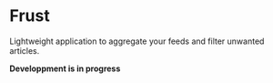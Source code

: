 # Frust

Lightweight application to aggregate your feeds and filter unwanted articles.

**Developpment is in progress**


